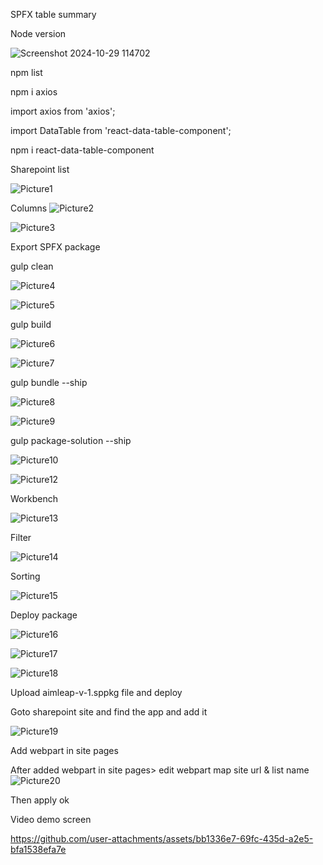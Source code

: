 SPFX table summary


Node version

![Screenshot 2024-10-29 114702](https://github.com/user-attachments/assets/71e2147e-8300-49bc-85ea-4554fe9ad764)

npm list

npm i axios

import axios from 'axios';

import DataTable from 'react-data-table-component';

npm i react-data-table-component

Sharepoint list


![Picture1](https://github.com/user-attachments/assets/4cdc8bb5-41f7-466a-a6f5-ff15b942173c)

Columns
![Picture2](https://github.com/user-attachments/assets/e6576292-40ad-4570-8152-7326623bd18e)

![Picture3](https://github.com/user-attachments/assets/9dc8646c-308e-4d3c-b0a9-d01e392e95a7)


Export SPFX package

gulp clean

![Picture4](https://github.com/user-attachments/assets/29808f49-cf34-404f-9598-02ed85e77e8c)

![Picture5](https://github.com/user-attachments/assets/b38f1086-3b4a-4139-9bdb-e01dd6e4f963)


gulp build

![Picture6](https://github.com/user-attachments/assets/4ccdd2f0-3142-4f07-8ba3-b939f3e331ce)

![Picture7](https://github.com/user-attachments/assets/761f7702-5caa-4907-91a9-dddc4d67e334)

gulp bundle --ship

![Picture8](https://github.com/user-attachments/assets/7848fb3b-c6b6-415e-b88e-060c14936a68)


![Picture9](https://github.com/user-attachments/assets/79cde7b2-892e-45b7-a932-780882edf908)


gulp package-solution --ship

![Picture10](https://github.com/user-attachments/assets/6b71d964-5028-49d4-badc-683823ddfabb)


![Picture12](https://github.com/user-attachments/assets/502bd72b-56bc-468f-ad63-623c63d3eb20)


Workbench

![Picture13](https://github.com/user-attachments/assets/c41c2964-84e6-4490-8eb1-041a12cfbd24)


Filter

![Picture14](https://github.com/user-attachments/assets/25167227-0f7d-4733-93e3-f8bf324bf903)


Sorting

![Picture15](https://github.com/user-attachments/assets/cafbc173-788a-4a9b-80ee-ac316f601a2c)

Deploy package

![Picture16](https://github.com/user-attachments/assets/621ffc8d-b71b-4040-9e80-bae9f67b64f9)


![Picture17](https://github.com/user-attachments/assets/bd7f8993-eb42-4172-80e2-0a196b46540c)

![Picture18](https://github.com/user-attachments/assets/c22a18be-f06c-4773-ae18-8b2f21419747)


Upload aimleap-v-1.sppkg file and deploy

Goto sharepoint site and find the app and add it


![Picture19](https://github.com/user-attachments/assets/705d1a91-77a3-494f-8ad6-ea6d5737e08f)


Add webpart in site pages

After added webpart in site pages> edit webpart map site url & list name
![Picture20](https://github.com/user-attachments/assets/2ab75009-fd3f-4f5b-82d7-b94bbe494145)

Then apply ok

Video demo screen



https://github.com/user-attachments/assets/bb1336e7-69fc-435d-a2e5-bfa1538efa7e


